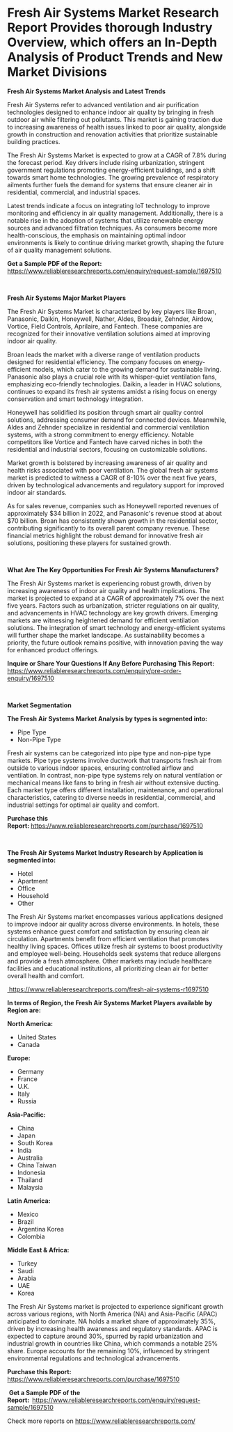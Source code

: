<p><h1>Fresh Air Systems Market Research Report Provides thorough Industry Overview, which offers an In-Depth Analysis of Product Trends and New Market Divisions</h1></p><p><strong>Fresh Air Systems Market Analysis and Latest Trends</strong></p>
<p><p>Fresh Air Systems refer to advanced ventilation and air purification technologies designed to enhance indoor air quality by bringing in fresh outdoor air while filtering out pollutants. This market is gaining traction due to increasing awareness of health issues linked to poor air quality, alongside growth in construction and renovation activities that prioritize sustainable building practices.</p><p>The Fresh Air Systems Market is expected to grow at a CAGR of 7.8% during the forecast period. Key drivers include rising urbanization, stringent government regulations promoting energy-efficient buildings, and a shift towards smart home technologies. The growing prevalence of respiratory ailments further fuels the demand for systems that ensure cleaner air in residential, commercial, and industrial spaces.</p><p>Latest trends indicate a focus on integrating IoT technology to improve monitoring and efficiency in air quality management. Additionally, there is a notable rise in the adoption of systems that utilize renewable energy sources and advanced filtration techniques. As consumers become more health-conscious, the emphasis on maintaining optimal indoor environments is likely to continue driving market growth, shaping the future of air quality management solutions.</p></p>
<p><strong>Get a Sample PDF of the Report:&nbsp;</strong> <a href="https://www.reliableresearchreports.com/enquiry/request-sample/1697510?utm_campaign=2227&utm_medium=2&utm_source=Github&utm_content=ia&utm_term=16022025&utm_id=fresh-air-systems">https://www.reliableresearchreports.com/enquiry/request-sample/1697510</a></p>
<p>&nbsp;</p>
<p><strong>Fresh Air Systems Major Market Players</strong></p>
<p><p>The Fresh Air Systems Market is characterized by key players like Broan, Panasonic, Daikin, Honeywell, Nather, Aldes, Broadair, Zehnder, Airdow, Vortice, Field Controls, Aprilaire, and Fantech. These companies are recognized for their innovative ventilation solutions aimed at improving indoor air quality.</p><p>Broan leads the market with a diverse range of ventilation products designed for residential efficiency. The company focuses on energy-efficient models, which cater to the growing demand for sustainable living. Panasonic also plays a crucial role with its whisper-quiet ventilation fans, emphasizing eco-friendly technologies. Daikin, a leader in HVAC solutions, continues to expand its fresh air systems amidst a rising focus on energy conservation and smart technology integration.</p><p>Honeywell has solidified its position through smart air quality control solutions, addressing consumer demand for connected devices. Meanwhile, Aldes and Zehnder specialize in residential and commercial ventilation systems, with a strong commitment to energy efficiency. Notable competitors like Vortice and Fantech have carved niches in both the residential and industrial sectors, focusing on customizable solutions.</p><p>Market growth is bolstered by increasing awareness of air quality and health risks associated with poor ventilation. The global fresh air systems market is predicted to witness a CAGR of 8-10% over the next five years, driven by technological advancements and regulatory support for improved indoor air standards.</p><p>As for sales revenue, companies such as Honeywell reported revenues of approximately $34 billion in 2022, and Panasonic's revenue stood at about $70 billion. Broan has consistently shown growth in the residential sector, contributing significantly to its overall parent company revenue. These financial metrics highlight the robust demand for innovative fresh air solutions, positioning these players for sustained growth.</p></p>
<p>&nbsp;</p>
<p><strong>What Are The Key Opportunities For Fresh Air Systems Manufacturers?</strong></p>
<p><p>The Fresh Air Systems market is experiencing robust growth, driven by increasing awareness of indoor air quality and health implications. The market is projected to expand at a CAGR of approximately 7% over the next five years. Factors such as urbanization, stricter regulations on air quality, and advancements in HVAC technology are key growth drivers. Emerging markets are witnessing heightened demand for efficient ventilation solutions. The integration of smart technology and energy-efficient systems will further shape the market landscape. As sustainability becomes a priority, the future outlook remains positive, with innovation paving the way for enhanced product offerings.</p></p>
<p><strong>Inquire or Share Your Questions If Any Before Purchasing This Report:</strong> <a href="https://www.reliableresearchreports.com/enquiry/pre-order-enquiry/1697510?utm_campaign=2227&utm_medium=2&utm_source=Github&utm_content=ia&utm_term=16022025&utm_id=fresh-air-systems">https://www.reliableresearchreports.com/enquiry/pre-order-enquiry/1697510</a></p>
<p>&nbsp;</p>
<p><strong>Market Segmentation</strong></p>
<p><strong>The Fresh Air Systems Market Analysis by types is segmented into:</strong></p>
<p><ul><li>Pipe Type</li><li>Non-Pipe Type</li></ul></p>
<p><p>Fresh air systems can be categorized into pipe type and non-pipe type markets. Pipe type systems involve ductwork that transports fresh air from outside to various indoor spaces, ensuring controlled airflow and ventilation. In contrast, non-pipe type systems rely on natural ventilation or mechanical means like fans to bring in fresh air without extensive ducting. Each market type offers different installation, maintenance, and operational characteristics, catering to diverse needs in residential, commercial, and industrial settings for optimal air quality and comfort.</p></p>
<p><strong>Purchase this Report:&nbsp;</strong><a href="https://www.reliableresearchreports.com/purchase/1697510?utm_campaign=2227&utm_medium=2&utm_source=Github&utm_content=ia&utm_term=16022025&utm_id=fresh-air-systems">https://www.reliableresearchreports.com/purchase/1697510</a></p>
<p>&nbsp;</p>
<p><strong>The Fresh Air Systems Market Industry Research by Application is segmented into:</strong></p>
<p><ul><li>Hotel</li><li>Apartment</li><li>Office</li><li>Household</li><li>Other</li></ul></p>
<p><p>The Fresh Air Systems market encompasses various applications designed to improve indoor air quality across diverse environments. In hotels, these systems enhance guest comfort and satisfaction by ensuring clean air circulation. Apartments benefit from efficient ventilation that promotes healthy living spaces. Offices utilize fresh air systems to boost productivity and employee well-being. Households seek systems that reduce allergens and provide a fresh atmosphere. Other markets may include healthcare facilities and educational institutions, all prioritizing clean air for better overall health and comfort.</p></p>
<p><a href="https://www.reliableresearchreports.com/fresh-air-systems-r1697510?utm_campaign=2227&utm_medium=2&utm_source=Github&utm_content=ia&utm_term=16022025&utm_id=fresh-air-systems">&nbsp;https://www.reliableresearchreports.com/fresh-air-systems-r1697510</a></p>
<p><strong>In terms of Region, the Fresh Air Systems Market Players available by Region are:</strong></p>
<p>
    <p> <strong> North America: </strong>
        <ul>
            <li>United States</li>
            <li>Canada</li>
        </ul>
        </p> 
    <p> <strong> Europe: </strong>
        <ul>
            <li>Germany</li>
            <li>France</li>
            <li>U.K.</li>
            <li>Italy</li>
            <li>Russia</li>
        </ul>
        </p> 
    <p> <strong> Asia-Pacific: </strong>
        <ul>
            <li>China</li>
            <li>Japan</li>
            <li>South Korea</li>
            <li>India</li>
            <li>Australia</li>
            <li>China Taiwan</li>
            <li>Indonesia</li>
            <li>Thailand</li>
            <li>Malaysia</li>
        </ul>
        </p> 
    <p> <strong> Latin America: </strong>
        <ul>
            <li>Mexico</li>
            <li>Brazil</li>
            <li>Argentina Korea</li>
            <li>Colombia</li>
        </ul>
        </p> 
    <p> <strong> Middle East & Africa: </strong>
        <ul>
            <li>Turkey</li>
            <li>Saudi</li>
            <li>Arabia</li>
            <li>UAE</li>
            <li>Korea</li>
        </ul>
    </p>
    </p>
<p><p>The Fresh Air Systems market is projected to experience significant growth across various regions, with North America (NA) and Asia-Pacific (APAC) anticipated to dominate. NA holds a market share of approximately 35%, driven by increasing health awareness and regulatory standards. APAC is expected to capture around 30%, spurred by rapid urbanization and industrial growth in countries like China, which commands a notable 25% share. Europe accounts for the remaining 10%, influenced by stringent environmental regulations and technological advancements.</p></p>
<p><strong>Purchase this Report: </strong><a href="https://www.reliableresearchreports.com/purchase/1697510?utm_campaign=2227&utm_medium=2&utm_source=Github&utm_content=ia&utm_term=16022025&utm_id=fresh-air-systems">https://www.reliableresearchreports.com/purchase/1697510</a></p>
<p>&nbsp;<strong>Get a Sample PDF of the Report:&nbsp;&nbsp;</strong><a href="https://www.reliableresearchreports.com/enquiry/request-sample/1697510?utm_campaign=2227&utm_medium=2&utm_source=Github&utm_content=ia&utm_term=16022025&utm_id=fresh-air-systems">https://www.reliableresearchreports.com/enquiry/request-sample/1697510</a></p>
<p><strong></strong></p>
<p>Check more reports on <a href="https://www.reliableresearchreports.com/?utm_campaign=2227&utm_medium=2&utm_source=Github&utm_content=ia&utm_term=16022025&utm_id=fresh-air-systems">https://www.reliableresearchreports.com/</a></p>